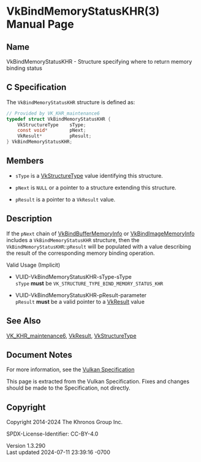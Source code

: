 # VkBindMemoryStatusKHR(3) Manual Page

## Name

VkBindMemoryStatusKHR - Structure specifying where to return memory
binding status



## <a href="#_c_specification" class="anchor"></a>C Specification

The `VkBindMemoryStatusKHR` structure is defined as:

``` c
// Provided by VK_KHR_maintenance6
typedef struct VkBindMemoryStatusKHR {
    VkStructureType    sType;
    const void*        pNext;
    VkResult*          pResult;
} VkBindMemoryStatusKHR;
```

## <a href="#_members" class="anchor"></a>Members

- `sType` is a [VkStructureType](https://registry.khronos.org/vulkan/specs/1.3-extensions/man/html/VkStructureType.html) value identifying
  this structure.

- `pNext` is `NULL` or a pointer to a structure extending this
  structure.

- `pResult` is a pointer to a `VkResult` value.

## <a href="#_description" class="anchor"></a>Description

If the `pNext` chain of
[VkBindBufferMemoryInfo](https://registry.khronos.org/vulkan/specs/1.3-extensions/man/html/VkBindBufferMemoryInfo.html) or
[VkBindImageMemoryInfo](https://registry.khronos.org/vulkan/specs/1.3-extensions/man/html/VkBindImageMemoryInfo.html) includes a
`VkBindMemoryStatusKHR` structure, then the
`VkBindMemoryStatusKHR`::`pResult` will be populated with a value
describing the result of the corresponding memory binding operation.

Valid Usage (Implicit)

- <a href="#VUID-VkBindMemoryStatusKHR-sType-sType"
  id="VUID-VkBindMemoryStatusKHR-sType-sType"></a>
  VUID-VkBindMemoryStatusKHR-sType-sType  
  `sType` **must** be `VK_STRUCTURE_TYPE_BIND_MEMORY_STATUS_KHR`

- <a href="#VUID-VkBindMemoryStatusKHR-pResult-parameter"
  id="VUID-VkBindMemoryStatusKHR-pResult-parameter"></a>
  VUID-VkBindMemoryStatusKHR-pResult-parameter  
  `pResult` **must** be a valid pointer to a [VkResult](https://registry.khronos.org/vulkan/specs/1.3-extensions/man/html/VkResult.html)
  value

## <a href="#_see_also" class="anchor"></a>See Also

[VK_KHR_maintenance6](https://registry.khronos.org/vulkan/specs/1.3-extensions/man/html/VK_KHR_maintenance6.html),
[VkResult](https://registry.khronos.org/vulkan/specs/1.3-extensions/man/html/VkResult.html), [VkStructureType](https://registry.khronos.org/vulkan/specs/1.3-extensions/man/html/VkStructureType.html)

## <a href="#_document_notes" class="anchor"></a>Document Notes

For more information, see the <a
href="https://registry.khronos.org/vulkan/specs/1.3-extensions/html/vkspec.html#VkBindMemoryStatusKHR"
target="_blank" rel="noopener">Vulkan Specification</a>

This page is extracted from the Vulkan Specification. Fixes and changes
should be made to the Specification, not directly.

## <a href="#_copyright" class="anchor"></a>Copyright

Copyright 2014-2024 The Khronos Group Inc.

SPDX-License-Identifier: CC-BY-4.0

Version 1.3.290  
Last updated 2024-07-11 23:39:16 -0700
